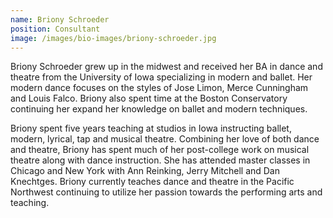 ```yaml
---
name: Briony Schroeder
position: Consultant
image: /images/bio-images/briony-schroeder.jpg
---
```


Briony Schroeder grew up in the midwest and received her BA in dance and theatre from the University of Iowa specializing in modern and ballet. Her modern dance focuses on the styles of Jose Limon, Merce Cunningham and Louis Falco. Briony also spent time at the Boston Conservatory continuing her expand her knowledge on ballet and modern techniques.

Briony spent five years teaching at studios in Iowa instructing ballet, modern, lyrical, tap and musical theatre. Combining her love of both dance and theatre, Briony has spent much of her post-college work on musical theatre along with dance instruction. She has attended master classes in Chicago and New York with Ann Reinking, Jerry Mitchell and Dan Knechtges. Briony currently teaches dance and theatre in the Pacific Northwest continuing to utilize her passion towards the performing arts and teaching.

